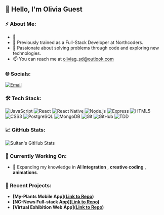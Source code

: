 

<!--
**LivEva/LivEva** is a ✨ _special_ ✨ repository because its `README.md` (this file) appears on your GitHub profile.

Here are some ideas to get you started:

- 🔭 I’m currently working on ...
- 🌱 I’m currently learning ...
- 👯 I’m looking to collaborate on ...
- 🤔 I’m looking for help with ...
- 💬 Ask me about ...
- 📫 How to reach me: ...
- 😄 Pronouns: ...
- ⚡ Fun fact: ...
-->



## :wave: Hello, I'm Olivia Guest
### :zap: About Me:
- :rocket:
- :telescope: Previously trained as a Full-Stack Developer at Northcoders.
- :seedling: Passionate about solving problems through code and exploring new technologies.
- :mailbox: You can reach me at oliviag_sd@outlook.com
### :globe_with_meridians: Socials:
[![Email](https://img.shields.io/badge/-Email-red?style=flat-square&logo=gmail)](mailto:OliviaG_SD@outlook.com)
### :hammer_and_wrench: Tech Stack:
![JavaScript](https://img.shields.io/badge/-JavaScript-black?logo=javascript&style=flat-square)
![React](https://img.shields.io/badge/-ReactJS-blue?logo=react&style=flat-square)
![React Native](https://img.shields.io/badge/-React%20Native-blue?logo=react&style=flat-square)
![Node.js](https://img.shields.io/badge/-Node.js-green?logo=node.js&style=flat-square)
![Express](https://img.shields.io/badge/-ExpressJS-gray?logo=express&style=flat-square)
![HTML5](https://img.shields.io/badge/-HTML5-orange?logo=html5&style=flat-square)
![CSS3](https://img.shields.io/badge/-CSS3-blue?logo=css3&style=flat-square)
![PostgreSQL](https://img.shields.io/badge/-PostgreSQL-blue?logo=postgresql&style=flat-square)
![MongoDB](https://img.shields.io/badge/-MongoDB-green?logo=mongodb&style=flat-square)
![Git](https://img.shields.io/badge/-Git-red?logo=git&style=flat-square)
![GitHub](https://img.shields.io/badge/-GitHub-black?logo=github&style=flat-square)
![TDD](https://img.shields.io/badge/-TDD-lightgray?logo=jest&style=flat-square)
### :chart_with_upwards_trend: GitHub Stats:
![Sultan's GitHub Stats](https://github-readme-stats.vercel.app/api?username=LivEva&show_icons=true&theme=radical&hide_border=true&count_private=true)
### :dart: Currently Working On:
- :iphone: Expanding my knowledge in **AI Integration** , **creative coding** , **animations**.
### :triangular_flag_on_post: Recent Projects:
- **[My-Plants Mobile App]([Link to Repo](https://github.com/odonnellrory/my-plants-FE))**
- **[NC-News Full-stack App]([Link to Repo](https://github.com/LivEva/nc-news-frontend))**
- **[Virtual Exhibition Web App]([Link to Repo](https://github.com/LivEva/Exhibition-project))**







